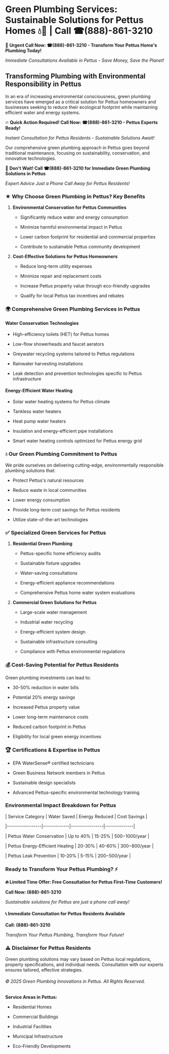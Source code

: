 # Green Plumbing Services: Sustainable Solutions for Pettus Homes 💧🌿 | Call ☎(888)-861-3210

🚨 **Urgent Call Now: ☎(888)-861-3210 - Transform Your Pettus Home's Plumbing Today!**
*Immediate Consultations Available in Pettus - Save Money, Save the Planet!*

## Transforming Plumbing with Environmental Responsibility in Pettus

In an era of increasing environmental consciousness, green plumbing services have emerged as a critical solution for Pettus homeowners and businesses seeking to reduce their ecological footprint while maintaining efficient water and energy systems. 

🔥 **Quick Action Required! Call Now: ☎(888)-861-3210 - Pettus Experts Ready!**
*Instant Consultation for Pettus Residents - Sustainable Solutions Await!*

Our comprehensive green plumbing approach in Pettus goes beyond traditional maintenance, focusing on sustainability, conservation, and innovative technologies.

🚨 **Don't Wait! Call ☎(888)-861-3210 for Immediate Green Plumbing Solutions in Pettus**
*Expert Advice Just a Phone Call Away for Pettus Residents!*

### ★ Why Choose Green Plumbing in Pettus? Key Benefits

1. **Environmental Conservation for Pettus Communities** 
   - Significantly reduce water and energy consumption
   - Minimize harmful environmental impact in Pettus
   - Lower carbon footprint for residential and commercial properties
   - Contribute to sustainable Pettus community development

2. **Cost-Effective Solutions for Pettus Homeowners** 
   - Reduce long-term utility expenses
   - Minimize repair and replacement costs
   - Increase Pettus property value through eco-friendly upgrades
   - Qualify for local Pettus tax incentives and rebates

### 🌍 Comprehensive Green Plumbing Services in Pettus

#### Water Conservation Technologies
- High-efficiency toilets (HET) for Pettus homes
- Low-flow showerheads and faucet aerators
- Greywater recycling systems tailored to Pettus regulations
- Rainwater harvesting installations
- Leak detection and prevention technologies specific to Pettus infrastructure

#### Energy-Efficient Water Heating
- Solar water heating systems for Pettus climate
- Tankless water heaters
- Heat pump water heaters
- Insulation and energy-efficient pipe installations
- Smart water heating controls optimized for Pettus energy grid

### 💧 Our Green Plumbing Commitment to Pettus

We pride ourselves on delivering cutting-edge, environmentally responsible plumbing solutions that:
- Protect Pettus's natural resources
- Reduce waste in local communities
- Lower energy consumption
- Provide long-term cost savings for Pettus residents
- Utilize state-of-the-art technologies

### ✅ Specialized Green Services for Pettus

1. **Residential Green Plumbing**
   - Pettus-specific home efficiency audits
   - Sustainable fixture upgrades
   - Water-saving consultations
   - Energy-efficient appliance recommendations
   - Comprehensive Pettus home water system evaluations

2. **Commercial Green Solutions for Pettus**
   - Large-scale water management
   - Industrial water recycling
   - Energy-efficient system design
   - Sustainable infrastructure consulting
   - Compliance with Pettus environmental regulations

### 💰 Cost-Saving Potential for Pettus Residents

Green plumbing investments can lead to:
- 30-50% reduction in water bills
- Potential 20% energy savings
- Increased Pettus property value
- Lower long-term maintenance costs
- Reduced carbon footprint in Pettus
- Eligibility for local green energy incentives

### 🏆 Certifications & Expertise in Pettus

- EPA WaterSense® certified technicians
- Green Business Network members in Pettus
- Sustainable design specialists
- Advanced Pettus-specific environmental technology training

### Environmental Impact Breakdown for Pettus

| Service Category | Water Saved | Energy Reduced | Cost Savings |
|-----------------|-------------|----------------|--------------|
| Pettus Water Conservation | Up to 40% | 15-25% | $500-$1000/year |
| Pettus Energy-Efficient Heating | 20-30% | 40-60% | $300-$800/year |
| Pettus Leak Prevention | 10-20% | 5-15% | $200-$500/year |

### Ready to Transform Your Pettus Plumbing? ⚡

**🔥 Limited Time Offer: Free Consultation for Pettus First-Time Customers!**

**Call Now: (888)-861-3210**
*Sustainable solutions for Pettus are just a phone call away!*

#### 📞 Immediate Consultation for Pettus Residents Available

**Call: (888)-861-3210**
*Transform Your Pettus Plumbing, Transform Your Future!*

### ⚠️ Disclaimer for Pettus Residents

Green plumbing solutions may vary based on Pettus local regulations, property specifications, and individual needs. Consultation with our experts ensures tailored, effective strategies.

###### © 2025 Green Plumbing Innovations in Pettus. All Rights Reserved.

**Service Areas in Pettus:** 
- Residential Homes
- Commercial Buildings
- Industrial Facilities
- Municipal Infrastructure
- Eco-Friendly Developments
